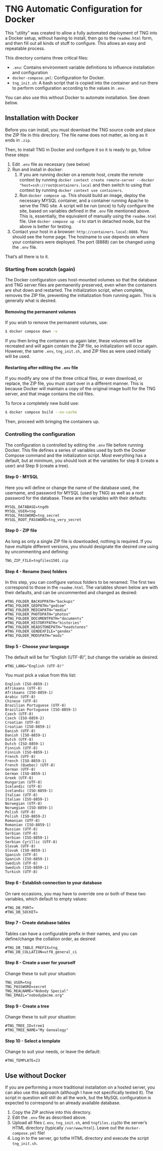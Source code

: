 # TNG Automatic Configuration for Docker

This “utility” was created to allow a fully automated deployment of TNG into a Docker setup, without having to install, then go to the `readme.html` form, and then fill out all kinds of stuff to configure. This allows an easy and repeatable process.

This directory contains three critical files:

* `.env`: Contains environment variable definitions to influence installation and configuration
* `docker-compose.yml`: Configuration for Docker.
* `tng_init.sh`: A bash script that is copied into the container and run there to perform configuration according to the values in `.env`.

You can also use this without Docker to automate installation. See down below.

## Installation with Docker

Before you can install, you must download the TNG source code and place the ZIP file in this directory. The file name does not matter, as long as it ends in `.zip`.

Then, to install TNG in Docker and configure it so it is ready to go, follow these steps:

1. Edit `.env` file as necessary (see below)
2. Run and install in docker:
   1. If you are running docker on a remote host, create the remote context by running `docker context create remote-server --docker "host=ssh://root@containers.local` and then switch to using that context by running `docker context use containers`.
   2. Run `docker compose up`. This should build an image, deploy the necessary MYSQL container, and a container running Apache to serve the TNG site. A script will be run (once) to fully configure the site, based on variables defined in the `.env` file mentioned above. This is, essentially, the equivalent of manually using the `readme.html` file. Use `docker compose up -d` to start in detached mode, but the above is better for testing.
3. Contact your host in a browser: `http://containers.local:8888`. You should see the home page. The hostname to use depends on where your containers were deployed. The port (8888) can be changed using the `.env` file.

That’s all there is to it.

### Starting from scratch (again)

The Docker configuration uses host-mounted volumes so that the database and TNG server files are permanently preserved, even when the containers are shut down and restarted. The initialization script, when complete, removes the ZIP file, preventing the initialization from running again. This is generally what is desired.

#### Removing the permanent volumes

If you wish to remove the permanent volumes, use:

```bash
$ docker compose down -v
```

If you then bring the containers up again later, these volumes will be recreated and will again contain the ZIP file, so initialization will occur again. However, the same `.env`, `tng_init.sh,` and ZIP files as were used initially will be used.

#### Restarting after editing the `.env` file

If you modify any one of the three critical files, or even download, or replace, the ZIP file, you must start over in a different manner. This is because Docker will maintain a copy of the original image built for the TNG server, and that image contains the old files.

To force a completely new build use:

```bash
$ docker compose build --no-cache
```

Then, proceed with bringing the containers up.

### Controlling the configuration

The configuration is controlled by editing the `.env` file before running Docker. This file defines a series of variables used by both the Docker Compose command and the initialization script. Most everything has a default, but at minimum, you should look at the variables for step 8 (create a user) and Step 9 (create a tree).

#### Step 0 - MYSQL

Here you will define or change the name of the database used, the username, and password for MYSQL (used by TNG) as well as a root password for the database. These are the variables with their defaults:

```
MYSQL_DATABASE=tngdb
MYSQL_USER=tng
MYSQL_PASSWORD=tng_secret
MYSQL_ROOT_PASSWORD=tng_very_secret
```

#### Step 0 - ZIP file

As long as only a single ZIP file is downloaded, nothing is required. If you have multiple different versions, you should designate the desired one using by uncommenting and defining:

```
TNG_ZIP_FILE=tngfiles1501.zip
```

#### Step 4 - Rename (two) folders

In this step, you can configure various folders to be renamed. The first two correspond to those in the `readme.html`. The variables shown below are with their defaults, and can be uncommented and changed as desired:

```
#TNG_FOLDER_BACKUPPATH="backups"
#TNG_FOLDER_GEDPATH="gedcom"
#TNG_FOLDER_MEDIAPATH="media"
#TNG_FOLDER_PHOTOPATH="photos"
#TNG_FOLDER_DOCUMENTPATH="documents"
#TNG_FOLDER_HISTORYPATH="histories"
#TNG_FOLDER_HEADSTONEPATH="headstones"
#TNG_FOLDER_GENDEXFILE="gendex"
#TNG_FOLDER_MODSPATH="mods"
```

#### Step 5 - Choose your language

The default will be for “English (UTF-8)”, but change the variable as desired.

```
#TNG_LANG="English (UTF-8)"
```

You must pick a value from this list:

```
English (ISO-8859-1)
Afrikaans (UTF-8)
Afrikaans (ISO-8859-1)
Arabic (UTF-8)
Chinese (UTF-8)
Brazilian Portuguese (UTF-8)
Brazilian Portuguese (ISO-8859-1)
Czech (UTF-8)
Czech (ISO-8859-2)
Croatian (UTF-8)
Croatian (ISO-8859-1)
Danish (UTF-8)
Danish (ISO-8859-1)
Dutch (UTF-8)
Dutch (ISO-8859-1)
Finnish (UTF-8)
Finnish (ISO-8859-1)
French (UTF-8)
French (ISO-8859-1)
French (Quebec) (UTF-8)
German (UTF-8)
German (ISO-8859-1)
Greek (UTF-8)
Hungarian (UTF-8)
Icelandic (UTF-8)
Icelandic (ISO-8859-1)
Italian (UTF-8)
Italian (ISO-8859-1)
Norwegian (UTF-8)
Norwegian (ISO-8859-1)
Polish (UTF-8)
Polish (ISO-8859-2)
Romanian (UTF-8)
Romanian (ISO-8859-1)
Russian (UTF-8)
Serbian (UTF-8)
Serbian (ISO-8859-1)
Serbian Cyrillic (UTF-8)
Slovak (UTF-8)
Slovak (ISO-8859-1)
Spanish (UTF-8)
Spanish (ISO-8859-1)
Swedish (UTF-8)
Swedish (ISO-8859-1)
Turkish (UTF-8)
```

#### Step 6 - Establish connection to your database

On rare occasions, you may have to override one or both of these two variables, which default to empty values:

```
#TNG_DB_PORT=
#TNG_DB_SOCKET=
```

#### Step 7 - Create database tables

Tables can have a configurable prefix in their names, and you can define/change the collation order, as desired:

```
#TNG_DB_TABLE_PREFIX=tng_
#TNG_DB_COLLATION=utf8_general_ci
```

#### Step 8 - Create a user for yourself

Change these to suit your situation:

```
TNG_USER=tng
TNG_PASSWORD=secret
TNG_REALNAME="Nobody Special"
TNG_EMAIL="nobody@acme.org"
```

#### Step 9 - Create a tree

Change these to suit your situation:

```
#TNG_TREE_ID=tree1
#TNG_TREE_NAME="My Genealogy"
```

#### Step 10 - Select a template

Change to suit your needs, or leave the default:

```
#TNG_TEMPLATE=23
```

## Use without Docker

If you are performing a more traditional installation on a hosted server, you can also use this approach (although I have not specifically tested it). The script in question will still do all the work, but the MySQL configuration is expected to correspond to an already available database.

1. Copy the ZIP archive into this directory.
2. Edit the `.env` file as described above.
3. Upload all files (`.env`, `tng_init.sh`, and `tngfiles.zip`)to the server’s HTML directory (typically `/var/www/html`). Leave out the `docker-compose.yml` file!
4. Log in to the server, go tothe HTML directory and execute the script `tng_init.sh`.